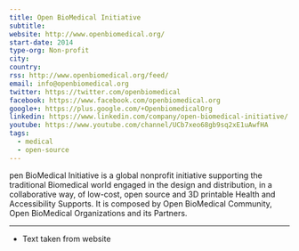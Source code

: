 ```yaml
---
title: Open BioMedical Initiative
subtitle:
website: http://www.openbiomedical.org/
start-date: 2014
type-org: Non-profit
city: 
country:
rss: http://www.openbiomedical.org/feed/
email: info@openbiomedical.org
twitter: https://twitter.com/openbiomedical
facebook: https://www.facebook.com/openbiomedical.org
google+: https://plus.google.com/+OpenbiomedicalOrg
linkedin: https://www.linkedin.com/company/open-biomedical-initiative/
youtube: https://www.youtube.com/channel/UCb7xeo68gb9sq2xE1uAwfHA
tags:
  - medical
  - open-source
---
```

pen BioMedical Initiative is a global nonprofit initiative supporting the traditional Biomedical world engaged in the design and distribution, in a collaborative way, of low-cost, open source and 3D printable Health and Accessibility Supports.
It is composed by Open BioMedical Community, Open BioMedical Organizations and its Partners.

---
* Text taken from website

